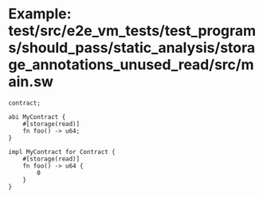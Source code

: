 # Example: test/src/e2e_vm_tests/test_programs/should_pass/static_analysis/storage_annotations_unused_read/src/main.sw

```sway
contract;

abi MyContract {
    #[storage(read)]
    fn foo() -> u64;
}

impl MyContract for Contract {
    #[storage(read)]
    fn foo() -> u64 {
        0
    }
}

```
